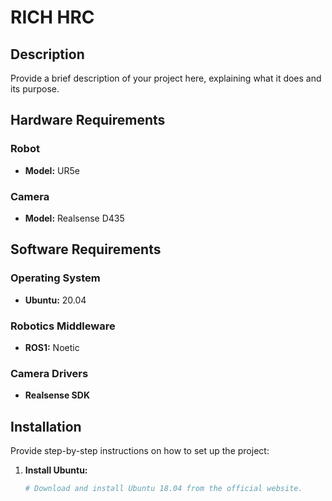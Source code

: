 # RICH HRC

## Description
Provide a brief description of your project here, explaining what it does and its purpose.

## Hardware Requirements

### Robot
- **Model:** UR5e

### Camera
- **Model:** Realsense D435

## Software Requirements

### Operating System
- **Ubuntu:** 20.04

### Robotics Middleware
- **ROS1:** Noetic

### Camera Drivers
- **Realsense SDK**

## Installation
Provide step-by-step instructions on how to set up the project:

1. **Install Ubuntu:**
   ```bash
   # Download and install Ubuntu 18.04 from the official website.
